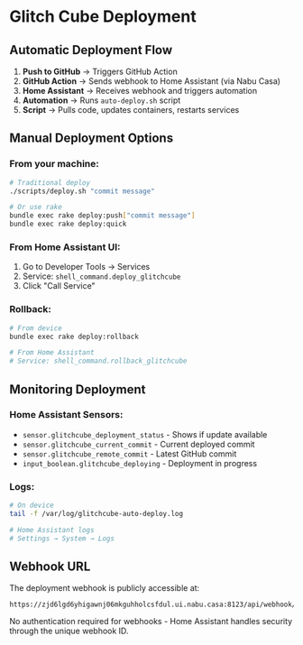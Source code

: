 # Glitch Cube Deployment

## Automatic Deployment Flow

1. **Push to GitHub** → Triggers GitHub Action
2. **GitHub Action** → Sends webhook to Home Assistant (via Nabu Casa)
3. **Home Assistant** → Receives webhook and triggers automation
4. **Automation** → Runs `auto-deploy.sh` script
5. **Script** → Pulls code, updates containers, restarts services

## Manual Deployment Options

### From your machine:
```bash
# Traditional deploy
./scripts/deploy.sh "commit message"

# Or use rake
bundle exec rake deploy:push["commit message"]
bundle exec rake deploy:quick
```

### From Home Assistant UI:
1. Go to Developer Tools → Services
2. Service: `shell_command.deploy_glitchcube`
3. Click "Call Service"

### Rollback:
```bash
# From device
bundle exec rake deploy:rollback

# From Home Assistant
# Service: shell_command.rollback_glitchcube
```

## Monitoring Deployment

### Home Assistant Sensors:
- `sensor.glitchcube_deployment_status` - Shows if update available
- `sensor.glitchcube_current_commit` - Current deployed commit
- `sensor.glitchcube_remote_commit` - Latest GitHub commit
- `input_boolean.glitchcube_deploying` - Deployment in progress

### Logs:
```bash
# On device
tail -f /var/log/glitchcube-auto-deploy.log

# Home Assistant logs
# Settings → System → Logs
```

## Webhook URL

The deployment webhook is publicly accessible at:
```
https://zjd6lgd6yhigawnj06mkguhholcsfdul.ui.nabu.casa:8123/api/webhook/github_deploy_glitchcube
```

No authentication required for webhooks - Home Assistant handles security through the unique webhook ID.
